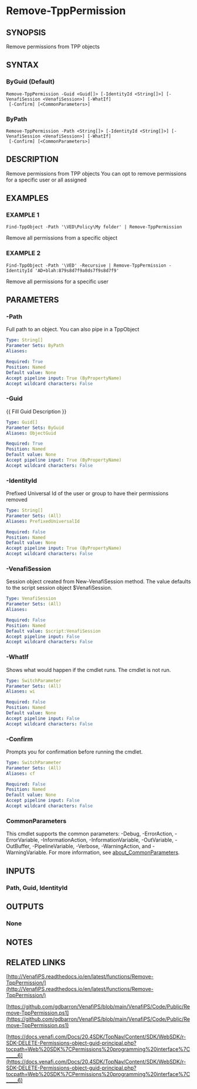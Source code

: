 # Remove-TppPermission

## SYNOPSIS
Remove permissions from TPP objects

## SYNTAX

### ByGuid (Default)
```
Remove-TppPermission -Guid <Guid[]> [-IdentityId <String[]>] [-VenafiSession <VenafiSession>] [-WhatIf]
 [-Confirm] [<CommonParameters>]
```

### ByPath
```
Remove-TppPermission -Path <String[]> [-IdentityId <String[]>] [-VenafiSession <VenafiSession>] [-WhatIf]
 [-Confirm] [<CommonParameters>]
```

## DESCRIPTION
Remove permissions from TPP objects
You can opt to remove permissions for a specific user or all assigned

## EXAMPLES

### EXAMPLE 1
```
Find-TppObject -Path '\VED\Policy\My folder' | Remove-TppPermission
```

Remove all permissions from a specific object

### EXAMPLE 2
```
Find-TppObject -Path '\VED' -Recursive | Remove-TppPermission -IdentityId 'AD+blah:879s8d7f9a8ds7f9s8d7f9'
```

Remove all permissions for a specific user

## PARAMETERS

### -Path
Full path to an object. 
You can also pipe in a TppObject

```yaml
Type: String[]
Parameter Sets: ByPath
Aliases:

Required: True
Position: Named
Default value: None
Accept pipeline input: True (ByPropertyName)
Accept wildcard characters: False
```

### -Guid
{{ Fill Guid Description }}

```yaml
Type: Guid[]
Parameter Sets: ByGuid
Aliases: ObjectGuid

Required: True
Position: Named
Default value: None
Accept pipeline input: True (ByPropertyName)
Accept wildcard characters: False
```

### -IdentityId
Prefixed Universal Id of the user or group to have their permissions removed

```yaml
Type: String[]
Parameter Sets: (All)
Aliases: PrefixedUniversalId

Required: False
Position: Named
Default value: None
Accept pipeline input: True (ByPropertyName)
Accept wildcard characters: False
```

### -VenafiSession
Session object created from New-VenafiSession method. 
The value defaults to the script session object $VenafiSession.

```yaml
Type: VenafiSession
Parameter Sets: (All)
Aliases:

Required: False
Position: Named
Default value: $script:VenafiSession
Accept pipeline input: False
Accept wildcard characters: False
```

### -WhatIf
Shows what would happen if the cmdlet runs.
The cmdlet is not run.

```yaml
Type: SwitchParameter
Parameter Sets: (All)
Aliases: wi

Required: False
Position: Named
Default value: None
Accept pipeline input: False
Accept wildcard characters: False
```

### -Confirm
Prompts you for confirmation before running the cmdlet.

```yaml
Type: SwitchParameter
Parameter Sets: (All)
Aliases: cf

Required: False
Position: Named
Default value: None
Accept pipeline input: False
Accept wildcard characters: False
```

### CommonParameters
This cmdlet supports the common parameters: -Debug, -ErrorAction, -ErrorVariable, -InformationAction, -InformationVariable, -OutVariable, -OutBuffer, -PipelineVariable, -Verbose, -WarningAction, and -WarningVariable. For more information, see [about_CommonParameters](http://go.microsoft.com/fwlink/?LinkID=113216).

## INPUTS

### Path, Guid, IdentityId
## OUTPUTS

### None
## NOTES

## RELATED LINKS

[http://VenafiPS.readthedocs.io/en/latest/functions/Remove-TppPermission/](http://VenafiPS.readthedocs.io/en/latest/functions/Remove-TppPermission/)

[https://github.com/gdbarron/VenafiPS/blob/main/VenafiPS/Code/Public/Remove-TppPermission.ps1](https://github.com/gdbarron/VenafiPS/blob/main/VenafiPS/Code/Public/Remove-TppPermission.ps1)

[https://docs.venafi.com/Docs/20.4SDK/TopNav/Content/SDK/WebSDK/r-SDK-DELETE-Permissions-object-guid-principal.php?tocpath=Web%20SDK%7CPermissions%20programming%20interface%7C_____6](https://docs.venafi.com/Docs/20.4SDK/TopNav/Content/SDK/WebSDK/r-SDK-DELETE-Permissions-object-guid-principal.php?tocpath=Web%20SDK%7CPermissions%20programming%20interface%7C_____6)

